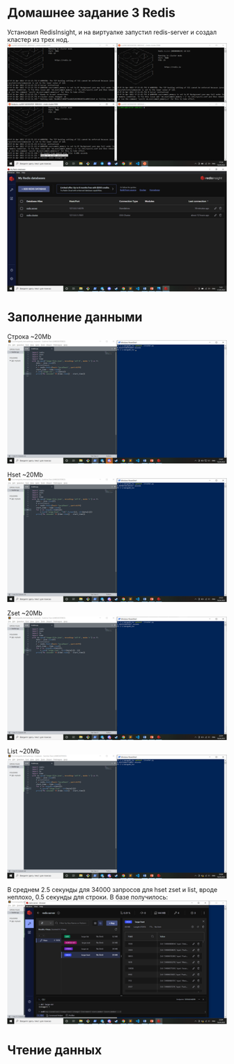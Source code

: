 # Домашнее задание 3 Redis
Установил RedisInsight, и на виртуалке запустил redis-server и создал кластер из трех нод.
![](https://github.com/cry20011/redis_hw/raw/main/screens/screen1.png)
![](https://github.com/cry20011/redis_hw/raw/main/screens/screen10.png)
# Заполнение данными
Строка ~20Мb
![](https://github.com/cry20011/redis_hw/raw/main/screens/screen4.png)


Hset ~20Мb
![](https://github.com/cry20011/redis_hw/raw/main/screens/screen5.png)


Zset ~20Мb
![](https://github.com/cry20011/redis_hw/raw/main/screens/screen7.png)


List ~20Мb
![](https://github.com/cry20011/redis_hw/raw/main/screens/screen8.png)

В среднем 2.5 секунды для 34000 запросов для hset zset и list, вроде неплохо, 0.5 секунды для строки.
В базе получилось:
![](https://github.com/cry20011/redis_hw/raw/main/screens/screen9.png)

# Чтение данных
